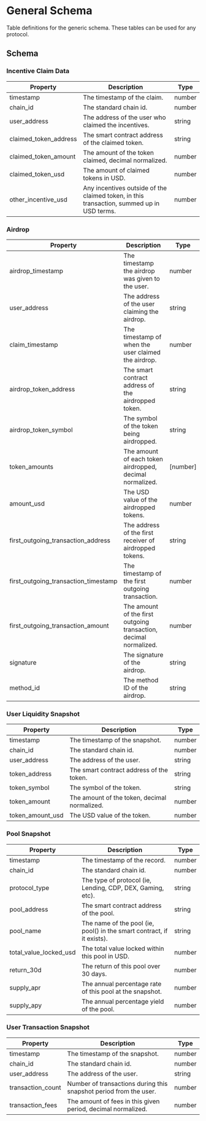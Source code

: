 # General Schema

Table definitions for the generic schema. These tables can be used for any protocol.

## Schema

### Incentive Claim Data

| Property              | Description                                                     | Type   |
|-----------------------|-----------------------------------------------------------------|--------|
| timestamp             | The timestamp of the claim.                                     | number |
| chain_id              | The standard chain id.                                          | number |
| user_address          | The address of the user who claimed the incentives.             | string |
| claimed_token_address | The smart contract address of the claimed token.                | string |
| claimed_token_amount  | The amount of the token claimed, decimal normalized.            | number |
| claimed_token_usd     | The amount of claimed tokens in USD.                            | number |
| other_incentive_usd   | Any incentives outside of the claimed token, in this transaction, summed up in USD terms. | number |

### Airdrop

| Property                        | Description                                                     | Type   |
|---------------------------------|-----------------------------------------------------------------|--------|
| airdrop_timestamp               | The timestamp the airdrop was given to the user.                | number |
| user_address                    | The address of the user claiming the airdrop.                   | string |
| claim_timestamp                 | The timestamp of when the user claimed the airdrop.             | number |
| airdrop_token_address           | The smart contract address of the airdropped token.             | string |
| airdrop_token_symbol            | The symbol of the token being airdropped.                       | string |
| token_amounts                   | The amount of each token airdropped, decimal normalized.        | [number] |
| amount_usd                      | The USD value of the airdropped tokens.                         | number |
| first_outgoing_transaction_address | The address of the first receiver of airdropped tokens.      | string |
| first_outgoing_transaction_timestamp | The timestamp of the first outgoing transaction.          | number |
| first_outgoing_transaction_amount | The amount of the first outgoing transaction, decimal normalized. | number |
| signature                      | The signature of the airdrop.                                    | string |
| method_id                      | The method ID of the airdrop.                                    | string |

### User Liquidity Snapshot

| Property          | Description                                                     | Type   |
|-------------------|-----------------------------------------------------------------|--------|
| timestamp         | The timestamp of the snapshot.                                   | number |
| chain_id          | The standard chain id.                                           | number |
| user_address      | The address of the user.                                         | string |
| token_address     | The smart contract address of the token.                         | string |
| token_symbol      | The symbol of the token.                                         | string |
| token_amount      | The amount of the token, decimal normalized.                     | number |
| token_amount_usd  | The USD value of the token.                                      | number |

### Pool Snapshot

| Property          | Description                                                     | Type   |
|-------------------|-----------------------------------------------------------------|--------|
| timestamp         | The timestamp of the record.                                     | number |
| chain_id          | The standard chain id.                                           | number |
| protocol_type     | The type of protocol (ie, Lending, CDP, DEX, Gaming, etc).       | string |
| pool_address      | The smart contract address of the pool.                          | string |
| pool_name         | The name of the pool (ie, pool() in the smart contract, if it exists). | string |
| total_value_locked_usd | The total value locked within this pool in USD.             | number |
| return_30d        | The return of this pool over 30 days.                            | number |
| supply_apr        | The annual percentage rate of this pool at the snapshot.         | number |
| supply_apy        | The annual percentage yield of the pool.                         | number |

### User Transaction Snapshot

| Property          | Description                                                     | Type   |
|-------------------|-----------------------------------------------------------------|--------|
| timestamp         | The timestamp of the snapshot.                                   | number |
| chain_id          | The standard chain id.                                           | number |
| user_address      | The address of the user.                                         | string |
| transaction_count | Number of transactions during this snapshot period from the user.| number |
| transaction_fees  | The amount of fees in this given period, decimal normalized.     | number |

